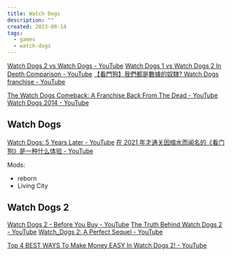```yaml
---
title: Watch Dogs
description: ""
created: 2023-08-14
tags:
  - games
  - watch-dogs
---
```


[Watch Dogs 2 vs Watch Dogs - YouTube](https://www.youtube.com/watch?v=Gw_khSqNkyI)
[Watch Dogs 1 vs Watch Dogs 2 In Depth Comparison - YouTube](https://www.youtube.com/watch?v=iXleystRCcs)
[【看門狗】我們都是數據的奴隸? Watch Dogs franchise - YouTube](https://www.youtube.com/watch?v=JRfCDTVGZws)

[The Watch Dogs Comeback: A Franchise Back From The Dead - YouTube](https://www.youtube.com/watch?v=Umeu5aB-L8g)
[Watch Dogs 2014 - YouTube](https://www.youtube.com/playlist?list=PL4P1Iz2th7dWuWKpP-oAfks6z8n-g0Rc1)

## Watch Dogs

[Watch Dogs: 5 Years Later - YouTube](https://www.youtube.com/watch?v=Kk2G6zc5pKo)
[在 2021 年才通关因缩水而闻名的《看门狗》是一种什么体验 - YouTube](https://www.youtube.com/watch?v=zX6U2071IcA)

Mods:

- reborn
- Living City

## Watch Dogs 2

[Watch Dogs 2 - Before You Buy - YouTube](https://www.youtube.com/watch?v=QbLeS1TrTv8)
[The Truth Behind Watch Dogs 2 - YouTube](https://www.youtube.com/watch?v=JypbyWiYtTU)
[Watch_Dogs 2: A Perfect Sequel - YouTube](https://www.youtube.com/watch?v=1RmPZopDwSg)

[Top 4 BEST WAYS To Make Money EASY In Watch Dogs 2! - YouTube](https://www.youtube.com/watch?v=n055fwSl1AQ)
